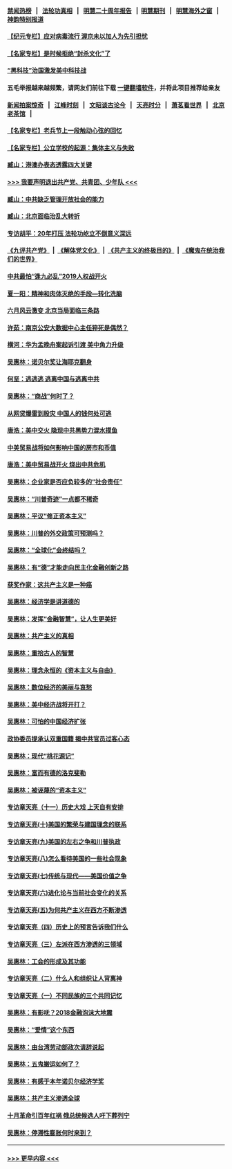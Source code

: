 #### [禁闻热榜](热点新闻.md?=0)  &nbsp;&nbsp;|&nbsp;&nbsp; [法轮功真相](https://github.com/gfw-breaker/truth/blob/master/README.md?=0) &nbsp;&nbsp;|&nbsp;&nbsp; [明慧二十周年报告](https://github.com/gfw-breaker/mh-reports/blob/master/README.md?=0) &nbsp;&nbsp;|&nbsp;&nbsp;[明慧期刊](https://github.com/gfw-breaker/mh-qikan) &nbsp;&nbsp;|&nbsp;&nbsp; [明慧海外之窗](https://github.com/gfw-breaker/mh-news/blob/master/README.md?=0) &nbsp;&nbsp;|&nbsp;&nbsp; [神韵特别报道](https://github.com/gfw-breaker/mh-news/blob/master/shenyun.md?=0)
#### [【纪元专栏】应对病毒流行 渥京未以加人为先引担忧](../pages/nsc423/n11875714.md?t=02270602) 
#### [【名家专栏】是时候拒绝“封杀文化”了](../pages/nsc423/n11814093.md?t=02270602) 
#### [“黑科技”治国激发美中科技战](../pages/nsc423/n11638056.md?t=02270602) 
#### 五毛举报越来越频繁，请网友们前往下载 [一键翻墙软件](https://github.com/gfw-breaker/ssr-accounts)，并将此项目推荐给亲友
#### [新闻拍案惊奇](https://github.com/gfw-breaker/banned-news/blob/master/pages/link4.md) &nbsp;&nbsp;|&nbsp;&nbsp; [江峰时刻](https://github.com/gfw-breaker/banned-news/blob/master/pages/link4.md) &nbsp;&nbsp;|&nbsp;&nbsp; [文昭谈古论今](https://github.com/gfw-breaker/banned-news/blob/master/pages/link4.md) &nbsp;&nbsp;|&nbsp;&nbsp; [天亮时分](https://github.com/gfw-breaker/banned-news/blob/master/pages/link4.md) &nbsp;&nbsp;|&nbsp;&nbsp; [萧茗看世界](https://github.com/gfw-breaker/banned-news/blob/master/pages/link4.md) &nbsp;&nbsp;|&nbsp;&nbsp; [北京老茶馆](https://github.com/gfw-breaker/banned-news/blob/master/pages/link4.md) &nbsp;&nbsp;|&nbsp;&nbsp; 
#### [【名家专栏】老兵节上一段触动心弦的回忆](../pages/nsc423/n11646016.md?t=02270602) 
#### [【名家专栏】公立学校的起源：集体主义与失败](../pages/nsc423/n11601833.md?t=02270602) 
#### [臧山：港澳办表态透露四大关键](../pages/nsc423/n11421628.md?t=02270602) 
#### [>>> 我要声明退出共产党、共青团、少年队 <<<](https://github.com/begood0513/goodnews/blob/master/quit/letter.md) 
#### [臧山：中共缺乏管理开放社会的能力](../pages/nsc423/n11407457.md?t=02270602) 
#### [臧山：北京面临治乱大转折](../pages/nsc423/n11406895.md?t=02270602) 
#### [专访胡平：20年打压 法轮功屹立不倒意义深远](../pages/nsc423/n11398800.md?t=02270602) 
#### [《九评共产党》](https://github.com/begood0513/9ping.md/blob/master/README.md) &nbsp;|&nbsp; [《解体党文化》](../../../../jtdwh.md/blob/master/README.md)  &nbsp;|&nbsp; [《共产主义的终极目的》](../../../../gczydzjmd.md/blob/master/README.md) &nbsp;|&nbsp; [《魔鬼在统治我们的世界》](../../../../mgztzwmdsj.md/blob/master/README.md) 
#### [中共最怕“逢九必乱”2019人权战开火](../pages/nsc423/n11385248.md?t=02270602) 
#### [夏一阳：精神和肉体灭绝的手段—转化洗脑](../pages/nsc423/n11368250.md?t=02270602) 
#### [六月风云激变 北京当局面临三条路](../pages/nsc423/n11313668.md?t=02270602) 
#### [许茹：南京公安大数据中心主任猝死是偶然？](../pages/nsc423/n11064744.md?t=02270602) 
#### [横河：华为孟晚舟案起诉引渡 美中角力升级](../pages/nsc423/n11027230.md?t=02270602) 
#### [吴惠林：诺贝尔奖让海耶克翻身](../pages/nsc423/n10890049.md?t=02270602) 
#### [何坚：逃逃逃 逃离中国与逃离中共](../pages/nsc423/n10592891.md?t=02270602) 
#### [吴惠林：“商战”何时了？](../pages/nsc423/n10573558.md?t=02270602) 
#### [从网贷爆雷到股灾 中国人的钱何处可逃](../pages/nsc423/n10572800.md?t=02270602) 
#### [唐浩：美中交火 隐现中共黑势力混水摸鱼](../pages/nsc423/n10544040.md?t=02270602) 
#### [中美贸易战将如何影响中国的房市和币值](../pages/nsc423/n10543697.md?t=02270602) 
#### [唐浩：美中贸易战开火 烧出中共危机](../pages/nsc423/n10540126.md?t=02270602) 
#### [吴惠林：企业家是否应负较多的“社会责任”](../pages/nsc423/n10535022.md?t=02270602) 
#### [吴惠林：“川普奇迹”一点都不稀奇](../pages/nsc423/n10512808.md?t=02270602) 
#### [吴惠林：平议“修正资本主义”](../pages/nsc423/n10495724.md?t=02270602) 
#### [吴惠林：川普的外交政策可预测吗？](../pages/nsc423/n10462387.md?t=02270602) 
#### [吴惠林：“全球化”会终结吗？](../pages/nsc423/n10452838.md?t=02270602) 
#### [吴惠林：有“德”才能走向民主化金融创新之路](../pages/nsc423/n10432292.md?t=02270602) 
#### [获奖作家：这共产主义是一种癌](../pages/nsc423/n10431541.md?t=02270602) 
#### [吴惠林：经济学是讲道德的](../pages/nsc423/n10398014.md?t=02270602) 
#### [吴惠林：发挥“金融智慧”，让人生更美好](../pages/nsc423/n10375019.md?t=02270602) 
#### [吴惠林：共产主义的真相](../pages/nsc423/n10351394.md?t=02270602) 
#### [吴惠林：重拾古人的智慧](../pages/nsc423/n10337691.md?t=02270602) 
#### [吴惠林：理念永恒的《资本主义与自由》](../pages/nsc423/n10316274.md?t=02270602) 
#### [吴惠林：数位经济的美丽与哀愁](../pages/nsc423/n10292946.md?t=02270602) 
#### [吴惠林：美中经济战将开打？](../pages/nsc423/n10258825.md?t=02270602) 
#### [吴惠林：可怕的中国经济扩张](../pages/nsc423/n10219147.md?t=02270602) 
#### [政协委员提承认双重国籍 揭中共官员过客心态](../pages/nsc423/n10208809.md?t=02270602) 
#### [吴惠林：现代“桃花源记”](../pages/nsc423/n10185234.md?t=02270602) 
#### [吴惠林：富而有德的洛克斐勒](../pages/nsc423/n10142264.md?t=02270602) 
#### [吴惠林：被诬蔑的“资本主义”](../pages/nsc423/n10124816.md?t=02270602) 
#### [专访章天亮（十一）历史大戏 上天自有安排](../pages/nsc423/n10094905.md?t=02270602) 
#### [专访章天亮(十)美国的繁荣与建国理念的联系](../pages/nsc423/n10094899.md?t=02270602) 
#### [专访章天亮(九)美国的左右之争和川普执政](../pages/nsc423/n10094889.md?t=02270602) 
#### [专访章天亮(八)怎么看待美国的一些社会现象](../pages/nsc423/n10094857.md?t=02270602) 
#### [专访章天亮(七)传统与现代——美国价值之争](../pages/nsc423/n10093140.md?t=02270602) 
#### [专访章天亮(六)进化论与当前社会变化的关系](../pages/nsc423/n10092036.md?t=02270602) 
#### [专访章天亮(五)为何共产主义在西方不断渗透](../pages/nsc423/n10083620.md?t=02270602) 
#### [专访章天亮（四）历史上的预言告诉我们什么](../pages/nsc423/n10083606.md?t=02270602) 
#### [专访章天亮（三）左派在西方渗透的三领域](../pages/nsc423/n10081115.md?t=02270602) 
#### [吴惠林：工会的形成及其功能](../pages/nsc423/n10080633.md?t=02270602) 
#### [专访章天亮（二）什么人和组织让人背离神](../pages/nsc423/n10076637.md?t=02270602) 
#### [专访章天亮（一）不同民族的三个共同记忆](../pages/nsc423/n10074188.md?t=02270602) 
#### [吴惠林：有影呒？2018金融泡沫大地震](../pages/nsc423/n10040534.md?t=02270602) 
#### [吴惠林：“爱情”这个东西](../pages/nsc423/n10019423.md?t=02270602) 
#### [吴惠林：由台湾劳动部政次请辞说起](../pages/nsc423/n9979679.md?t=02270602) 
#### [吴惠林：五鬼搬运如何了？](../pages/nsc423/n9925338.md?t=02270602) 
#### [吴惠林：有感于本年诺贝尔经济学奖](../pages/nsc423/n9871883.md?t=02270602) 
#### [吴惠林：共产主义渗透全球](../pages/nsc423/n9812748.md?t=02270602) 
#### [十月革命引百年红祸 俄总统候选人吁下葬列宁](../pages/nsc423/n9810182.md?t=02270602) 
#### [吴惠林：停滞性膨胀何时来到？](../pages/nsc423/n9764136.md?t=02270602) 

----
#### [ >>> 更早内容 <<< ](../indexes/nsc423-earlier.md)
